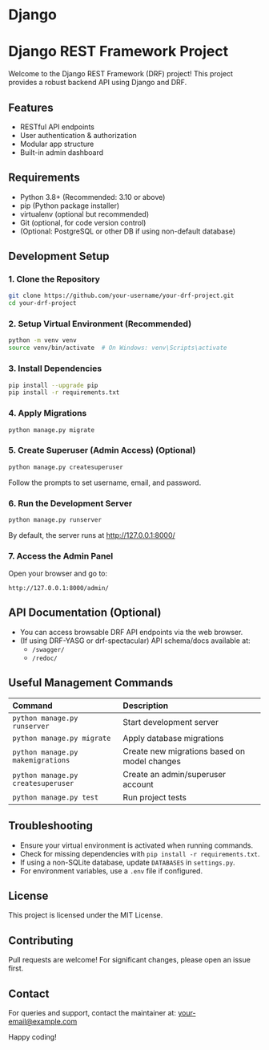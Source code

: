 # Django
# Django REST Framework Project

Welcome to the Django REST Framework (DRF) project! This project provides a robust backend API using Django and DRF.

## Features

- RESTful API endpoints
- User authentication \& authorization
- Modular app structure
- Built-in admin dashboard


## Requirements

- Python 3.8+ (Recommended: 3.10 or above)
- pip (Python package installer)
- virtualenv (optional but recommended)
- Git (optional, for code version control)
- (Optional: PostgreSQL or other DB if using non-default database)


## Development Setup

### 1. Clone the Repository

```bash
git clone https://github.com/your-username/your-drf-project.git
cd your-drf-project
```


### 2. Setup Virtual Environment (Recommended)

```bash
python -m venv venv
source venv/bin/activate  # On Windows: venv\Scripts\activate
```


### 3. Install Dependencies

```bash
pip install --upgrade pip
pip install -r requirements.txt
```


### 4. Apply Migrations

```bash
python manage.py migrate
```


### 5. Create Superuser (Admin Access) (Optional)

```bash
python manage.py createsuperuser
```

Follow the prompts to set username, email, and password.

### 6. Run the Development Server

```bash
python manage.py runserver
```

By default, the server runs at http://127.0.0.1:8000/

### 7. Access the Admin Panel

Open your browser and go to:

```
http://127.0.0.1:8000/admin/
```


## API Documentation (Optional)

- You can access browsable DRF API endpoints via the web browser.
- (If using DRF-YASG or drf-spectacular) API schema/docs available at:
    - `/swagger/`
    - `/redoc/`


## Useful Management Commands

| Command | Description |
| :-- | :-- |
| `python manage.py runserver` | Start development server |
| `python manage.py migrate` | Apply database migrations |
| `python manage.py makemigrations` | Create new migrations based on model changes |
| `python manage.py createsuperuser` | Create an admin/superuser account |
| `python manage.py test` | Run project tests |

## Troubleshooting

- Ensure your virtual environment is activated when running commands.
- Check for missing dependencies with `pip install -r requirements.txt`.
- If using a non-SQLite database, update `DATABASES` in `settings.py`.
- For environment variables, use a `.env` file if configured.


## License

This project is licensed under the MIT License.

## Contributing

Pull requests are welcome! For significant changes, please open an issue first.

## Contact

For queries and support, contact the maintainer at: your-email@example.com

Happy coding!

